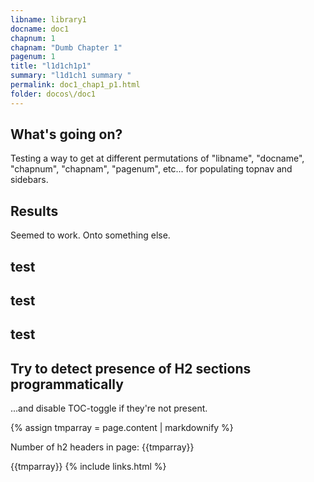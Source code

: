 ```yaml
---
libname: library1
docname: doc1
chapnum: 1
chapnam: "Dumb Chapter 1"
pagenum: 1
title: "l1d1ch1p1"
summary: "l1d1ch1 summary "
permalink: doc1_chap1_p1.html
folder: docos\/doc1
---
```


## What's going on?

Testing a way to get at different permutations of "libname", "docname", "chapnum", "chapnam", "pagenum", etc... for populating topnav and sidebars.

## Results

Seemed to work.  Onto something else.

## test

## test

## test


## Try to detect presence of H2 sections programmatically 
...and disable TOC-toggle if they're not present.

{% assign tmparray = page.content | markdownify %}
<p> Number of h2 headers in page: {{tmparray}} </p>
{{tmparray}}
{% include links.html %}
